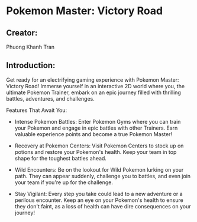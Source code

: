 # Pokemon Master: Victory Road

## Creator: 
Phuong Khanh Tran

## Introduction:
Get ready for an electrifying gaming experience with Pokemon Master: Victory Road! Immerse yourself in an interactive 2D world where you, the ultimate Pokemon Trainer, embark on an epic journey filled with thrilling battles, adventures, and challenges.

Features That Await You:

* Intense Pokemon Battles: Enter Pokemon Gyms where you can train your Pokemon and engage in epic battles with other Trainers. Earn valuable experience points and become a true Pokemon Master!

* Recovery at Pokemon Centers: Visit Pokemon Centers to stock up on potions and restore your Pokemon's health. Keep your team in top shape for the toughest battles ahead.

* Wild Encounters: Be on the lookout for Wild Pokemon lurking on your path. They can appear suddenly, challenge you to battles, and even join your team if you're up for the challenge.

* Stay Vigilant: Every step you take could lead to a new adventure or a perilous encounter. Keep an eye on your Pokemon's health to ensure they don't faint, as a loss of health can have dire consequences on your journey!
